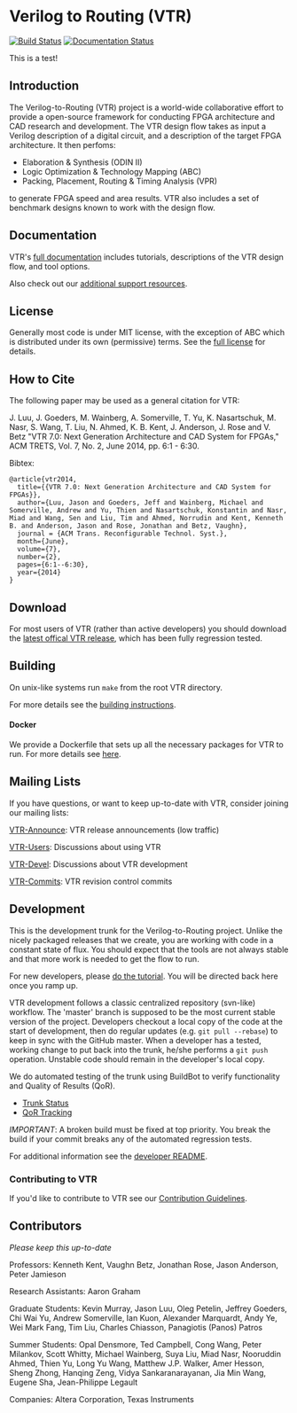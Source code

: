 # Verilog to Routing (VTR)
[![Build Status](https://travis-ci.org/verilog-to-routing/vtr-verilog-to-routing.svg?branch=master)](https://travis-ci.org/verilog-to-routing/vtr-verilog-to-routing) [![Documentation Status](https://readthedocs.org/projects/vtr/badge/?version=latest)](http://docs.verilogtorouting.org/en/latest/?badge=latest)

This is a test!

## Introduction
The Verilog-to-Routing (VTR) project is a world-wide collaborative effort to provide a open-source framework for conducting FPGA architecture and CAD research and development.
The VTR design flow takes as input a Verilog description of a digital circuit, and a description of the target FPGA architecture.
It then perfoms:
  * Elaboration & Synthesis (ODIN II)
  * Logic Optimization & Technology Mapping (ABC)
  * Packing, Placement, Routing & Timing Analysis (VPR)

to generate FPGA speed and area results.
VTR also includes a set of benchmark designs known to work with the design flow.

## Documentation
VTR's [full documentation](https://docs.verilogtorouting.org) includes tutorials, descriptions of the VTR design flow, and tool options.

Also check out our [additional support resources](SUPPORT.md).

## License
Generally most code is under MIT license, with the exception of ABC which is distributed under its own (permissive) terms.
See the [full license](LICENSE.md) for details.

## How to Cite
The following paper may be used as a general citation for VTR:

J. Luu, J. Goeders, M. Wainberg, A. Somerville, T. Yu, K. Nasartschuk, M. Nasr, S. Wang, T. Liu, N. Ahmed, K. B. Kent, J. Anderson, J. Rose and V. Betz "VTR 7.0: Next Generation Architecture and CAD System for FPGAs," ACM TRETS, Vol. 7, No. 2, June 2014, pp. 6:1 - 6:30.

Bibtex:
```
@article{vtr2014,
  title={{VTR 7.0: Next Generation Architecture and CAD System for FPGAs}},
  author={Luu, Jason and Goeders, Jeff and Wainberg, Michael and Somerville, Andrew and Yu, Thien and Nasartschuk, Konstantin and Nasr, Miad and Wang, Sen and Liu, Tim and Ahmed, Norrudin and Kent, Kenneth B. and Anderson, Jason and Rose, Jonathan and Betz, Vaughn},
  journal = {ACM Trans. Reconfigurable Technol. Syst.},
  month={June},
  volume={7},
  number={2},
  pages={6:1--6:30},
  year={2014}
}
```

## Download
For most users of VTR (rather than active developers) you should download the [latest offical VTR release](https://verilogtorouting.org/download), which has been fully regression tested.

## Building
On unix-like systems run `make` from the root VTR directory.

For more details see the [building instructions](BUILDING.md).

#### Docker
We provide a Dockerfile that sets up all the necessary packages for VTR to run.
For more details see [here](dev/DOCKER_DEPLOY.md).

## Mailing Lists
If you have questions, or want to keep up-to-date with VTR, consider joining our mailing lists:

[VTR-Announce](https://groups.google.com/forum/#!forum/vtr-announce): VTR release announcements (low traffic)

[VTR-Users](https://groups.google.com/forum/#!forum/vtr-users): Discussions about using VTR

[VTR-Devel](https://groups.google.com/forum/#!forum/vtr-devel): Discussions about VTR development

[VTR-Commits](https://groups.google.com/forum/#!forum/vtr-commits): VTR revision control commits

## Development
This is the development trunk for the Verilog-to-Routing project.
Unlike the nicely packaged releases that we create, you are working with code in a constant state of flux.
You should expect that the tools are not always stable and that more work is needed to get the flow to run.

For new developers, please [do the tutorial](dev/tutorial/NewDeveloperTutorial.txt).
You will be directed back here once you ramp up.

VTR development follows a classic centralized repository (svn-like) workflow.
The 'master' branch is supposed to be the most current stable version of the project.
Developers checkout a local copy of the code at the start of development, then do regular updates (e.g. `git pull --rebase`) to keep in sync with the GitHub master.
When a developer has a tested, working change to put back into the trunk, he/she performs a `git push` operation.
Unstable code should remain in the developer's local copy.

We do automated testing of the trunk using BuildBot to verify functionality and Quality of Results (QoR).
* [Trunk Status](http://builds.verilogtorouting.org:8080/waterfall)
* [QoR Tracking](http://builds.verilogtorouting.org:8080/)

*IMPORTANT*: A broken build must be fixed at top priority. You break the build if your commit breaks any of the automated regression tests.

For additional information see the [developer README](README.developers.md).

### Contributing to VTR
If you'd like to contribute to VTR see our [Contribution Guidelines](CONTRIBUTING.md).

## Contributors
*Please keep this up-to-date*

Professors: Kenneth Kent, Vaughn Betz, Jonathan Rose, Jason Anderson, Peter Jamieson

Research Assistants: Aaron Graham

Graduate Students: Kevin Murray, Jason Luu, Oleg Petelin, Jeffrey Goeders, Chi Wai Yu, Andrew Somerville, Ian Kuon, Alexander Marquardt, Andy Ye, Wei Mark Fang, Tim Liu, Charles Chiasson, Panagiotis (Panos) Patros

Summer Students: Opal Densmore, Ted Campbell, Cong Wang, Peter Milankov, Scott Whitty, Michael Wainberg, Suya Liu, Miad Nasr, Nooruddin Ahmed, Thien Yu, Long Yu Wang, Matthew J.P. Walker, Amer Hesson, Sheng Zhong, Hanqing Zeng, Vidya Sankaranarayanan, Jia Min Wang, Eugene Sha, Jean-Philippe Legault

Companies: Altera Corporation, Texas Instruments
